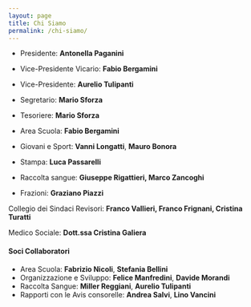 ```yaml
---
layout: page
title: Chi Siamo
permalink: /chi-siamo/
---
```

* Presidente: **Antonella Paganini**
* Vice-Presidente Vicario: **Fabio Bergamini**
* Vice-Presidente: **Aurelio Tulipanti**
* Segretario: **Mario Sforza**
* Tesoriere: **Mario Sforza**

* Area Scuola: **Fabio Bergamini**
* Giovani e Sport: **Vanni Longatti**, **Mauro Bonora**
* Stampa: **Luca Passarelli**
* Raccolta sangue: **Giuseppe Rigattieri, Marco Zancoghi**
* Frazioni: **Graziano Piazzi**

Collegio dei Sindaci Revisori: **Franco Vallieri, Franco Frignani, Cristina Turatti**

Medico Sociale: **Dott.ssa Cristina Galiera**	

#### Soci Collaboratori

* Area Scuola: **Fabrizio Nicoli**, **Stefania Bellini**
* Organizzazione e Sviluppo: **Felice Manfredini**, **Davide Morandi**
* Raccolta Sangue: **Miller Reggiani**, **Aurelio Tulipanti**
* Rapporti con le Avis consorelle: **Andrea Salvi**, **Lino Vancini**
